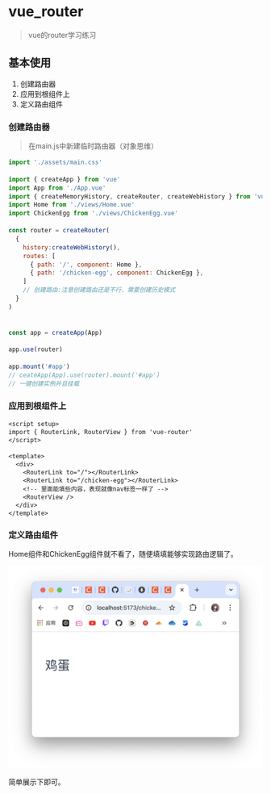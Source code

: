 # vue_router
> vue的router学习练习

## 基本使用

1. 创建路由器
2. 应用到根组件上
3. 定义路由组件

### 创建路由器

> 在main.js中新建临时路由器（对象思维）

```js
import './assets/main.css'

import { createApp } from 'vue'
import App from './App.vue'
import { createMemoryHistory, createRouter, createWebHistory } from 'vue-router'
import Home from './views/Home.vue'
import ChickenEgg from './views/ChickenEgg.vue'

const router = createRouter(
  {
    history:createWebHistory(),
    routes: [
      { path: '/', component: Home },
      { path: '/chicken-egg', component: ChickenEgg },
    ]
    // 创建路由:注意创建路由还是不行，需要创建历史模式
  }
)


const app = createApp(App)

app.use(router)

app.mount('#app')
// ceateApp(App).use(router).mount('#app')
// 一键创建实例并且挂载
```

### 应用到根组件上

```vue
<script setup>
import { RouterLink, RouterView } from 'vue-router'
</script>

<template>
  <div>
    <RouterLink to="/"></RouterLink>
    <RouterLink to="/chicken-egg"></RouterLink>
    <!-- 里面能填些内容，表现就像nav标签一样了 -->
    <RouterView />
  </div>
</template>

```

### 定义路由组件

Home组件和ChickenEgg组件就不看了，随便填填能够实现路由逻辑了。	

![image-20240926124250860](images/image-20240926124250860.png)

简单展示下即可。

